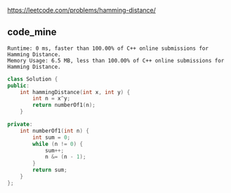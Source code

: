 
https://leetcode.com/problems/hamming-distance/


## code_mine
```
Runtime: 0 ms, faster than 100.00% of C++ online submissions for Hamming Distance.
Memory Usage: 6.5 MB, less than 100.00% of C++ online submissions for Hamming Distance.
```

```cpp
class Solution {
public:
    int hammingDistance(int x, int y) {
        int n = x^y;
        return numberOf1(n);
    }

private:
    int numberOf1(int n) {
        int sum = 0;
        while (n != 0) {
            sum++;
            n &= (n - 1);
        }
        return sum;
    }
};
```

